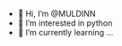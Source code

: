 - 👋 Hi, I’m @MULDINN
- 👀 I’m interested in python
- 🌱 I’m currently learning ...

<!---
MULDINN/MULDINN is a ✨ special ✨ repository because its `README.md` (this file) appears on your GitHub profile.
You can click the Preview link to take a look at your changes.
--->
